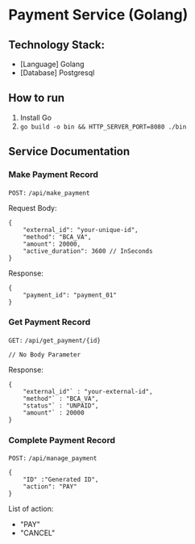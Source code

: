 # Payment Service (Golang)

## Technology Stack:
- [Language] Golang
- [Database] Postgresql


## How to run
1. Install Go
2. ```go build -o bin && HTTP_SERVER_PORT=8080 ./bin  ```


## Service Documentation
### Make Payment Record
`POST:` ```/api/make_payment```

Request Body:

```
{
    "external_id": "your-unique-id",
    "method": "BCA_VA",
    "amount": 20000,
    "active_duration": 3600 // InSeconds
}
```
Response:
```
{
    "payment_id": "payment_01"
}
```


### Get Payment Record
`GET:` `/api/get_payment/{id}`
```
// No Body Parameter
```
Response:
```
{
	"external_id"` : "your-external-id",
	"method"` : "BCA_VA",
	"status"` : "UNPAID",
	"amount"` : 20000
}
```
### Complete Payment Record
`POST:` `/api/manage_payment`
```
{
    "ID" :"Generated ID",
    "action": "PAY"
}
```

List of action:
- "PAY"
- "CANCEL"


